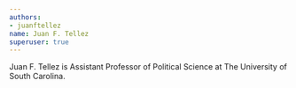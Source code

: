 ```yaml
---
authors:
- juanftellez
name: Juan F. Tellez
superuser: true
---
```


Juan F. Tellez is Assistant Professor of Political Science at The University of South Carolina.

